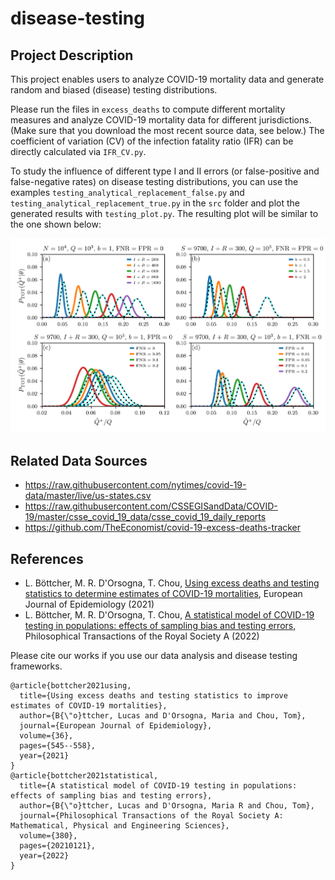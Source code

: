 # disease-testing

## Project Description

This project enables users to analyze COVID-19 mortality data and generate random and biased (disease) testing distributions.

Please run the files in ``excess_deaths`` to compute different mortality measures and analyze COVID-19 mortality data for different jurisdictions. (Make sure that you download the most recent source data, see below.) The coefficient of variation (CV) of the infection fatality ratio (IFR) can be directly calculated via ``IFR_CV.py``.

To study the influence of different type I and II errors (or false-positive and false-negative rates) on disease testing distributions, you can use the examples ``testing_analytical_replacement_false.py`` and ``testing_analytical_replacement_true.py`` in the ``src`` folder and plot the generated results with ``testing_plot.py``. The resulting plot will be similar to the one shown below:

![Image](testing.png)


## Related Data Sources

* https://raw.githubusercontent.com/nytimes/covid-19-data/master/live/us-states.csv
* https://raw.githubusercontent.com/CSSEGISandData/COVID-19/master/csse_covid_19_data/csse_covid_19_daily_reports
* https://github.com/TheEconomist/covid-19-excess-deaths-tracker

## References
* L. Böttcher, M. R. D'Orsogna, T. Chou, [Using excess deaths and testing statistics to determine estimates of COVID-19 mortalities](https://link.springer.com/article/10.1007/s10654-021-00748-2), European Journal of Epidemiology (2021)
* L. Böttcher, M. R. D'Orsogna, T. Chou, [A statistical model of COVID-19 testing in populations: effects of sampling bias and testing errors](https://royalsocietypublishing.org/doi/epdf/10.1098/rsta.2021.0121), Philosophical Transactions of the Royal Society A (2022)

Please cite our works if you use our data analysis and disease testing frameworks.

```
@article{bottcher2021using,
  title={Using excess deaths and testing statistics to improve estimates of COVID-19 mortalities},
  author={B{\"o}ttcher, Lucas and D'Orsogna, Maria and Chou, Tom},
  journal={European Journal of Epidemiology},
  volume={36},
  pages={545--558},
  year={2021}
}
@article{bottcher2021statistical,
  title={A statistical model of COVID-19 testing in populations: effects of sampling bias and testing errors},
  author={B{\"o}ttcher, Lucas and D'Orsogna, Maria R and Chou, Tom},
  journal={Philosophical Transactions of the Royal Society A: Mathematical, Physical and Engineering Sciences},
  volume={380},
  pages={20210121},
  year={2022}
}
```

